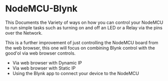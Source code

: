 # NodeMCU-Blynk


This Documents the Variety of ways on how you can control your NodeMCU to run simple tasks such as turning on and off an LED or a Relay via the pins over the Network. 

This is a further improvement of just controlling the NodeMCU board from the web browser, this one will focus on combining Blynk control with the good'ol via web browser controls.

- Via web browser with Dynamic IP
- Via web browser with Static IP
- Using the Blynk app to connect your device to the NodeMCU 

